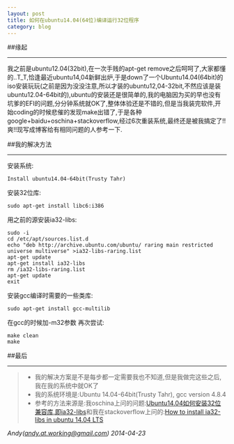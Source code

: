 ```yaml
---
layout: post
title: 如何在ubuntu14.04(64位)编译运行32位程序
category: blog
---
```


##缘起

---

我之前是ubuntu12.04(32bit),在一次手贱的apt-get remove之后呵呵了,大家都懂的..T_T,恰逢最近ubuntu14,04新鲜出炉,于是down了一个Ubuntu14.04(64bit)的iso安装玩玩(之前是因为没没注意,所以才装的ubuntu12,04-32bit,不然应该是装ubuntu12.04-64bit的),ubuntu的安装还是很简单的,我的电脑因为买的早也没有坑爹的EFI的问题,分分钟系统就OK了,整体体验还是不错的,但是当我装完软件,开始coding的时候悲催的发现make出错了,于是各种google+baidu+oschina+stackoverflow,经过6次重装系统,最终还是被我搞定了!!爽!!现写成博客给有相同问题的人参考一下.

##我的解决方法

---

安装系统:

    Install ubuntu14.04-64bit(Trusty Tahr)

安装32位库:

    sudo apt-get install libc6:i386

用之前的源安装ia32-libs:

    sudo -i
    cd /etc/apt/sources.list.d
    echo "deb http://archive.ubuntu.com/ubuntu/ raring main restricted universe multiverse" >ia32-libs-raring.list
    apt-get update
    apt-get install ia32-libs
    rm /ia32-libs-raring.list
    apt-get update
    exit

安装gcc编译时需要的一些类库:

    sudo apt-get install gcc-multilib

在gcc的时候加-m32参数
再次尝试:

    make clean
    make

##最后

---

> - 我的解决方案是不是每步都一定需要我也不知道,但是我做完这些之后,我在我的系统中就OK了
> - 我的系统环境是:Ubuntu 14.04-64bit(Trusty Tahr), gcc version 4.8.4
> - 参考的方法来源是:我oschina上问的问题:[Ubuntu14.04如何安装32位兼容库,即ia32-libs](http://www.oschina.net/question/1470892_151825)和我在stackoverflow上问的:[How to install ia32-libs in ubuntu 14.04 LTS](http://stackoverflow.com/questions/23182765/how-to-install-ia32-libs-in-ubuntu-14-04-lts)

*Andy(andy.at.working@gmail.com) 2014-04-23*
